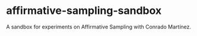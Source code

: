 # affirmative-sampling-sandbox
A sandbox for experiments on Affirmative Sampling with Conrado Martínez.

